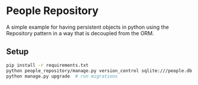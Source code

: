 # People Repository

A simple example for having persistent objects in python using the Repository pattern in a way that is decoupled from the ORM.

## Setup
```bash
pip install -r requirements.txt
python people_repository/manage.py version_control sqlite:///people.db people_repository  # setup db
python manage.py upgrade  # run migrations
```
